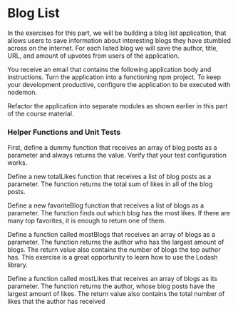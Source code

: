 # Blog List

In the exercises for this part, we will be building a blog list application, that allows users to save information about interesting blogs they have stumbled across on the internet. For each listed blog we will save the author, title, URL, and amount of upvotes from users of the application.

You receive an email that contains the following application body and instructions.
Turn the application into a functioning npm project. To keep your development productive, configure the application to be executed with nodemon.

Refactor the application into separate modules as shown earlier in this part of the course material.


### Helper Functions and Unit Tests
First, define a dummy function that receives an array of blog posts as a parameter and always returns the value.
Verify that your test configuration works.

Define a new totalLikes function that receives a list of blog posts as a parameter. The function returns the total sum of likes in all of the blog posts.

Define a new favoriteBlog function that receives a list of blogs as a parameter. The function finds out which blog has the most likes. If there are many top favorites, it is enough to return one of them.

Define a function called mostBlogs that receives an array of blogs as a parameter. The function returns the author who has the largest amount of blogs. The return value also contains the number of blogs the top author has. This exercise is a great opportunity to learn how to use the Lodash library.

Define a function called mostLikes that receives an array of blogs as its parameter. The function returns the author, whose blog posts have the largest amount of likes. The return value also contains the total number of likes that the author has received
